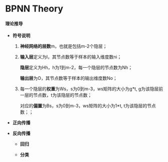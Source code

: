 # BPNN Theory
 
#### 理论推导

+ **符号说明**

    1. **神经网络的层数**m，也就是包括m-2个隐层；
    2. **输入层**定义为I，其节点数等于样本的输入维度数ni；
    
       **隐层**定义为Hh，h为1到m-2，每一个隐层的节点数为Nh；
       
       **输出层**为O，其节点数等于样本的输出维度数No；
       
    3. 每一个隐层的**权重**为Ws，s为0到m-3，ws矩阵的大小为g\*t, g为该隐层前一层的节点数，t为该隐层的节点数；
    
       对应的**偏置**为Bs，s为0到m-3，ws矩阵的大小为1\*t, t为该隐层的节点数；；



+ **正向传播**



+ **反向传播**


    + **回归**
    

    + **分类**

 

 
 
  
